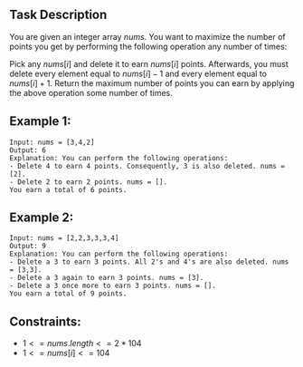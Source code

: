 ## Task Description

You are given an integer array $nums$. You want to maximize the number of points you get by performing the following operation any number of times:

Pick any $nums[i]$ and delete it to earn $nums[i]$ points. Afterwards, you must delete every element equal to $nums[i] - 1$ and every element equal to $nums[i] + 1$.
Return the maximum number of points you can earn by applying the above operation some number of times.

 

## Example 1:

```
Input: nums = [3,4,2]
Output: 6
Explanation: You can perform the following operations:
- Delete 4 to earn 4 points. Consequently, 3 is also deleted. nums = [2].
- Delete 2 to earn 2 points. nums = [].
You earn a total of 6 points.
```
## Example 2:

```
Input: nums = [2,2,3,3,3,4]
Output: 9
Explanation: You can perform the following operations:
- Delete a 3 to earn 3 points. All 2's and 4's are also deleted. nums = [3,3].
- Delete a 3 again to earn 3 points. nums = [3].
- Delete a 3 once more to earn 3 points. nums = [].
You earn a total of 9 points.
```

## Constraints:

- $1 <= nums.length <= 2 * 104$  
- $1 <= nums[i] <= 104$